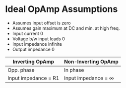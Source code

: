 # Ideal OpAmp Assumptions
- Assumes input offset is zero
- Assumes gain maximum at DC and min. at high freq.
- Input current 0
- Voltage b/w input leads 0
- Input impedance infinite
- Output impedance 0


| Inverting OpAmp      | Non-Inverting OpAmp        |
| -------------------- | -------------------------- |
| Opp. phase           | In phase                   |
| Input impedance = R1 | Input impedance = $\infty$ |
